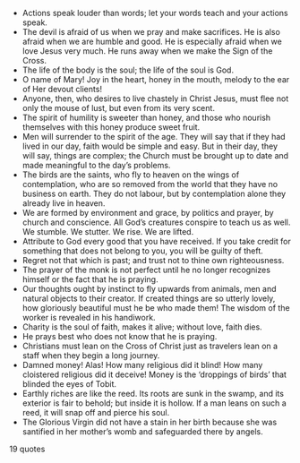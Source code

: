  - Actions speak louder than words; let your words teach and your actions speak.
 - The devil is afraid of us when we pray and make sacrifices. He is also afraid when we are humble and good. He is especially afraid when we love Jesus very much. He runs away when we make the Sign of the Cross.
 - The life of the body is the soul; the life of the soul is God.
 - O name of Mary! Joy in the heart, honey in the mouth, melody to the ear of Her devout clients!
 - Anyone, then, who desires to live chastely in Christ Jesus, must flee not only the mouse of lust, but even from its very scent.
 - The spirit of humility is sweeter than honey, and those who nourish themselves with this honey produce sweet fruit.
 - Men will surrender to the spirit of the age. They will say that if they had lived in our day, faith would be simple and easy. But in their day, they will say, things are complex; the Church must be brought up to date and made meaningful to the day’s problems.
 - The birds are the saints, who fly to heaven on the wings of contemplation, who are so removed from the world that they have no business on earth. They do not labour, but by contemplation alone they already live in heaven.
 - We are formed by environment and grace, by politics and prayer, by church and conscience. All God’s creatures conspire to teach us as well. We stumble. We stutter. We rise. We are lifted.
 - Attribute to God every good that you have received. If you take credit for something that does not belong to you, you will be guilty of theft.
 - Regret not that which is past; and trust not to thine own righteousness.
 - The prayer of the monk is not perfect until he no longer recognizes himself or the fact that he is praying.
 - Our thoughts ought by instinct to fly upwards from animals, men and natural objects to their creator. If created things are so utterly lovely, how gloriously beautiful must he be who made them! The wisdom of the worker is revealed in his handiwork.
 - Charity is the soul of faith, makes it alive; without love, faith dies.
 - He prays best who does not know that he is praying.
 - Christians must lean on the Cross of Christ just as travelers lean on a staff when they begin a long journey.
 - Damned money! Alas! How many religious did it blind! How many cloistered religious did it deceive! Money is the ‘droppings of birds’ that blinded the eyes of Tobit.
 - Earthly riches are like the reed. Its roots are sunk in the swamp, and its exterior is fair to behold; but inside it is hollow. If a man leans on such a reed, it will snap off and pierce his soul.
 - The Glorious Virgin did not have a stain in her birth because she was santified in her mother’s womb and safeguarded there by angels.

19 quotes